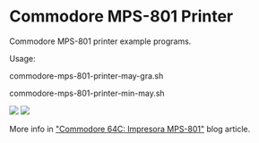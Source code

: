 # Commodore MPS-801 Printer
Commodore MPS-801 printer example programs.

Usage: 

  commodore-mps-801-printer-may-gra.sh
  
  commodore-mps-801-printer-min-may.sh

<img src="https://media.cuadernoinformatica.com/imagenes/commodore-64c-impresora-mps-801/commodore-64c-impresora-mps-801-impresion.jpg"/>

<img src="https://media.cuadernoinformatica.com/imagenes/commodore-64c-impresora-mps-801/commodore-64c-impresora-mps-801-impresion-cerca.jpg"/>

More info in <a href="https://www.cuadernoinformatica.com/2024/06/commodore-64c-impresora-mps-801.html">"Commodore 64C: Impresora MPS-801"</a> blog article.
